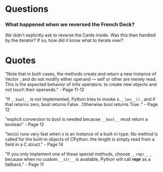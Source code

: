 # Questions

### What happened when we reversed the French Deck? 
We didn't explicitly ask to reverse the Cards inside. Was this then handled by the iterator? If so, how did it know what to iterate over?

# Quotes

"Note that in both cases, the methods create and return a new instance of Vector , and do not modify either operand — self or other are merely read. This is the
expected behavior of infix operators: to create new objects and not touch their operands." - Page 11-12

"If `__bool__` is not implemented, Python tries to invoke x.`__len__()` , and if that returns zero, bool returns False . Otherwise bool returns True ." - Page 12

"explicit conversion to bool is needed because `__bool__` must return a boolean" - Page 12

"len(x) runs very fast when x is an instance of a built-in type. No method is called for the built-in objects of CPython: the length is simply read from a field in a C struct." - Page 14

"If you only implement one of these special methods, choose `__repr__` , because when
no custom `__str__` is available, Python will call __repr__ as a fallback." - Page 11